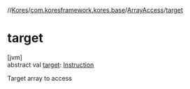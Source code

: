 //[Kores](../../../index.md)/[com.koresframework.kores.base](../index.md)/[ArrayAccess](index.md)/[target](target.md)

# target

[jvm]\
abstract val [target](target.md): [Instruction](../../com.koresframework.kores/-instruction/index.md)

Target array to access
